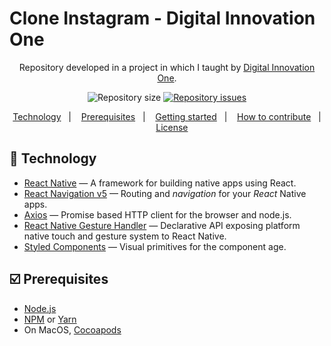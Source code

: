 # Clone Instagram - Digital Innovation One
</h3>
<p align="center">
Repository developed in a project in which I taught by <a href="https://digitalinnovation.one/">Digital Innovation One</a>.
</p>
<p align="center">
  <img alt="Repository size" src="https://img.shields.io/github/repo-size/robertosousa1/clone-instagram-class-dio.svg">
  </a>
  <a href="https://github.com/robertosousa1/clone-instagram-class-dio/issues">
    <img alt="Repository issues" src="https://img.shields.io/github/issues/robertosousa1/clone-instagram-class-dio.svg">
  </a>
</p>

<p align="center">
<a href="#rocket-technology">Technology</a>&nbsp;&nbsp;&nbsp;|&nbsp;&nbsp;&nbsp;
  <a href="#ballot_box_with_check-prerequisites">Prerequisites</a>&nbsp;&nbsp;&nbsp;|&nbsp;&nbsp;&nbsp;
    <a href="#up-getting-started">Getting started</a>&nbsp;&nbsp;&nbsp;|&nbsp;&nbsp;&nbsp;
    <a href="#pencil2-how-to-contribute">How to contribute</a>&nbsp;&nbsp;&nbsp;|&nbsp;&nbsp;&nbsp;
  <a href="#memo-license">License</a>
</p>

## [](#technology):rocket: Technology
-  <a href="https://reactnative.dev/">React Native</a> — A framework for building native apps using React.
-  <a href="https://reactnavigation.org/">React Navigation v5</a> — Routing and  _navigation_  for your  _React_  Native apps.
-  <a href="https://github.com/axios/axios">Axios</a> — Promise based HTTP client for the browser and node.js.
-  <a href="https://github.com/software-mansion/react-native-gesture-handler">React Native Gesture Handler</a> — Declarative API exposing platform native touch and gesture system to React Native.
-  <a href="https://styled-components.com/">Styled Components</a> — Visual primitives for the component age.

## [](#prerequisites):ballot_box_with_check: Prerequisites
-   [Node.js](https://nodejs.org/en/)
-   [NPM](https://www.npmjs.com/) or [Yarn](https://yarnpkg.com/pt-BR/docs/install)
- On MacOS, [Cocoapods](https://cocoapods.org/)

